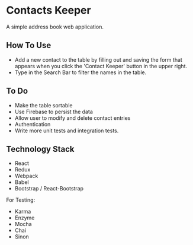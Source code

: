 # Contacts Keeper

A simple address book web application.

## How To Use

* Add a new contact to the table by filling out and saving the form that appears when you click the 'Contact Keeper' button in the upper right.
* Type in the Search Bar to filter the names in the table.

## To Do

* Make the table sortable
* Use Firebase to persist the data
* Allow user to modify and delete contact entries
* Authentication
* Write more unit tests and integration tests.

## Technology Stack

* React
* Redux
* Webpack
* Babel
* Bootstrap / React-Bootstrap

For Testing:

* Karma
* Enzyme
* Mocha
* Chai
* Sinon

